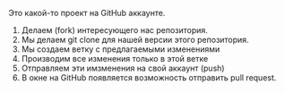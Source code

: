 Это какой-то проект на GitHub аккаунте.


1. Делаем (fork) интересующего нас репозитория.
2. Мы делаем git clone для нашей версии этого репозитория.
3. Мы создаем ветку с предлагаемыми изменениями
4. Производим все изменения только в этой ветке
5. Отправляем эти имзменения на свой аккаунт (push)
6. В окне на GitHub появляется возможность отправить pull request.